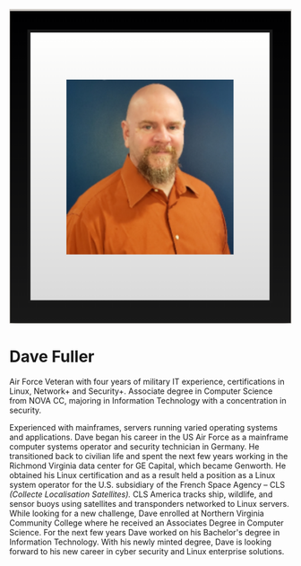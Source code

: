 ![](../Photos_Gifs/Dave_Fuller.PNG)

# Dave Fuller

Air Force Veteran with four years of military IT experience, certifications in Linux, Network+ and Security+. Associate degree in Computer Science from NOVA CC, majoring in Information Technology with a concentration in security. 

Experienced with mainframes, servers running varied operating systems and applications. Dave began his career in the US Air Force as a mainframe computer systems operator and security technician in Germany. He transitioned back to civilian life and spent the next few years working in the Richmond Virginia data center for GE Capital, which became Genworth. He obtained his Linux certification and as a result held a position as a Linux system operator for the U.S. subsidiary of the French Space Agency – CLS *(Collecte Localisation Satellites).* CLS America tracks ship, wildlife, and sensor buoys using satellites and transponders networked to Linux servers. While looking for a new challenge, Dave enrolled at Northern Virginia Community College where he received an Associates Degree in Computer Science. For the next few years Dave worked on his Bachelor's degree in Information Technology. With his newly minted degree, Dave is looking forward to his new career in cyber security and Linux enterprise solutions. 